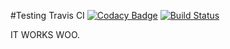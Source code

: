 #Testing Travis CI
[![Codacy Badge](https://api.codacy.com/project/badge/Grade/dd460c66b0d6487da12ef55cf8ea0ea2)](https://www.codacy.com/app/aeolyus/EVSDWebsite?utm_source=github.com&amp;utm_medium=referral&amp;utm_content=EVSD/EVSDWebsite&amp;utm_campaign=Badge_Grade)
[![Build Status](https://travis-ci.org/EVSD/TravisTest.svg?branch=master)](https://travis-ci.org/EVSD/TravisTest)

IT WORKS WOO.